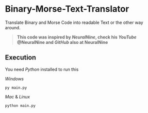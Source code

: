 # Binary-Morse-Text-Translator
Translate Binary and Morse Code into readable Text or the other way around.
> **This code was inspired by _NeuralNine_, check his _YouTube_ @NeuralNine and _GitHub_ also at NeuralNine**

## Execution
You need _Python_ installed to run this

_Windows_
```
py main.py
```
_Mac_ & _Linux_
```
python main.py
```
